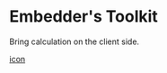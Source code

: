 # Embedder's Toolkit

Bring calculation on the client side.

[icon](https://www.iconfinder.com/icons/3246773/calc_calculator_math_software_icon)